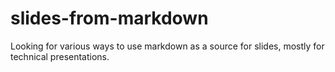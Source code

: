 # slides-from-markdown

Looking for various ways to use markdown as a source for slides, mostly for technical presentations.
